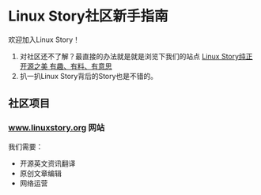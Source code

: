 # Linux Story社区新手指南 #

欢迎加入Linux Story！

1. 对社区还不了解？最直接的办法就是就是浏览下我们的站点 [Linux Story纯正开源之美 有趣、有料、有意思](http://www.linuxstory.org/)
2. 扒一扒Linux Story背后的Story也是不错的。

## 社区项目 ##
### www.linuxstory.org 网站
我们需要：

- 开源英文资讯翻译
- 原创文章编辑
- 网络运营





